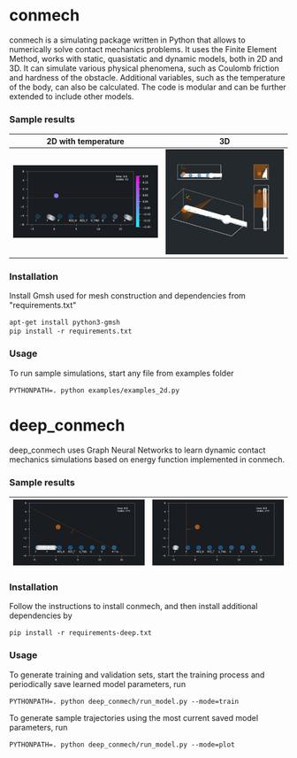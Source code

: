 # conmech

conmech is a simulating package written in Python that allows to numerically solve contact mechanics problems. It uses the Finite Element Method, works with static, quasistatic and dynamic models, both in 2D and 3D. It can simulate various physical phenomena, such as Coulomb friction and hardness of the obstacle. Additional variables, such as the temperature of the body, can also be calculated. The code is modular and can be further extended to include other models.

### Sample results

| 2D with temperature | 3D |
:-------------------------:|:-------------------------:
<img src="/samples/circle_roll_temperature.gif" width="100%" /> |  <img src="samples/ball_roll_3d.gif" width="100%" />


### Installation

Install Gmsh used for mesh construction and dependencies from "requirements.txt"

    apt-get install python3-gmsh
    pip install -r requirements.txt

### Usage

To run sample simulations, start any file from examples folder

    PYTHONPATH=. python examples/examples_2d.py


# deep_conmech

deep_conmech uses Graph Neural Networks to learn dynamic contact mechanics simulations based on energy function implemented in conmech.

### Sample results

<img src="samples/graph_circle_slope.gif" width="100%" /> | <img src="samples/graph_circle_left.gif" width="100%" />
:-------------------------:|:-------------------------:

### Installation

Follow the instructions to install conmech, and then install additional dependencies by

    pip install -r requirements-deep.txt

### Usage

To generate training and validation sets, start the training process and periodically save learned model parameters, run

    PYTHONPATH=. python deep_conmech/run_model.py --mode=train

To generate sample trajectories using the most current saved model parameters, run

    PYTHONPATH=. python deep_conmech/run_model.py --mode=plot
 


